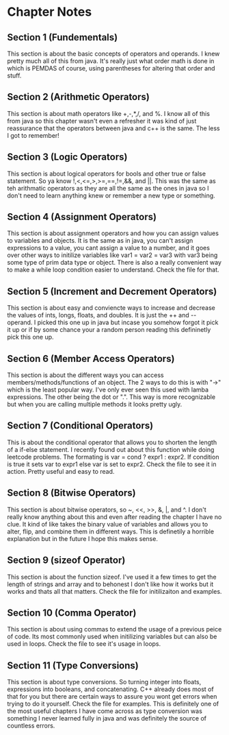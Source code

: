 # Chapter Notes

## Section 1 (Fundementals)

This section is about the basic concepts of operators and operands. I knew pretty much all of this from java. It's really just what order math is done in which is PEMDAS of course, using parentheses for altering that order and stuff.

## Section 2 (Arithmetic Operators)

This section is about math operators like +,-,*,/, and %. I know all of this from java so this chapter wasn't even a refresher it was kind of just reassurance that the operators between java and c++ is the same. The less I got to remember!

## Section 3 (Logic Operators)

This section is about logical operators for bools and other true or false statement. So ya know !,<,<=,>,>=,==,!=,&&, and ||. This was the same as teh arithmatic operators as they are all the same as the ones in java so I don't need to learn anything knew or remember a new type or something.

## Section 4 (Assignment Operators)

This section is about assignment operators and how you can assign values to variables and objects. It is the same as in java, you can't assign expressions to a value, you cant assign a value to a number, and it goes over other ways to initilize variables like var1 = var2 = var3 with var3 being some type of prim data type or object. There is also a really convenient way to make a while loop condition easier to understand. Check the file for that.

## Section 5 (Increment and Decrement Operators)

This section is about easy and conviencte ways to increase and decrease the values of ints, longs, floats, and doubles. It is just the ++ and -- operand. I picked this one up in java but incase you somehow forgot it pick it up or if by some chance your a random person reading this defininetly pick this one up.

## Section 6 (Member Access Operators)

This section is about the different ways you can access members/methods/functions of an object. The 2 ways to do this is with "->" which is the least popular way. I've only ever seen this used with lamba expressions. The other being the dot or ".". This way is more recognizable but when you are calling multiple methods it looks pretty ugly.

## Section 7 (Conditional Operators)

This is about the conditional operator that allows you to shorten the length of a if-else statement. I recently found out about this function while doing leetcode problems. The formating is var = cond ? expr1 : expr2. If condition is true it sets var to expr1 else var is set to expr2. Check the file to see it in action. Pretty useful and easy to read.

## Section 8 (Bitwise Operators)

This section is about bitwise operators, so ~, <<, \>\>, &, |, and ^. I don't really know anything about this and even after reading the chapter I have no clue. It kind of like takes the binary value of variables and allows you to alter, flip, and combine them in different ways. This is definetily a horrible explanation but in the future I hope this makes sense.

## Section 9 (sizeof Operator)

This section is about the function sizeof. I've used it a few times to get the length of strings and array and to behonest I don't like how it works but it works and thats all that matters. Check the file for initilizaiton and examples.

## Section 10 (Comma Operator)

This section is about using commas to extend the usage of a previous peice of code. Its most commonly used when initilizing variables but can also be used in loops. Check the file to see it's usage in loops.

## Section 11 (Type Conversions)

This section is about type conversions. So turning integer into floats, expressions into booleans, and concatenating. C++ already does most of that for you but there are certain ways to assure you wont get errors when trying to do it yourself. Check the file for examples. This is definitely one of the most useful chapters I have come across as type conversion was something I never learned fully in java and was definitely the source of countless errors.
